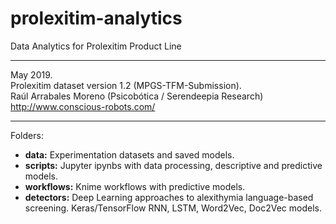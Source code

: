 # prolexitim-analytics
Data Analytics for Prolexitim Product Line
<hr>
May 2019.<br> Prolexitim dataset version 1.2 (MPGS-TFM-Submission).<br> 
Raúl Arrabales Moreno (Psicobótica / Serendeepia Research)<br>
<a target="_blank" href="http://www.conscious-robots.com/">http://www.conscious-robots.com/</a> <br>
<hr>

Folders: 
- **data:** Experimentation datasets and saved models. 
- **scripts:** Jupyter ipynbs with data processing, descriptive and predictive models.
- **workflows:** Knime workflows with predictive models. 
- **detectors:** Deep Learning approaches to alexithymia language-based screening. Keras/TensorFlow RNN, LSTM, Word2Vec, Doc2Vec models. 
